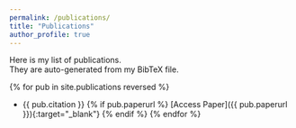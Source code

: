 ```yaml
---
permalink: /publications/
title: "Publications"
author_profile: true
---
```


Here is my list of publications.  
They are auto-generated from my BibTeX file.

{% for pub in site.publications reversed %}
- {{ pub.citation }}
  {% if pub.paperurl %}
  [Access Paper]({{ pub.paperurl }}){:target="_blank"}
  {% endif %}
{% endfor %}
